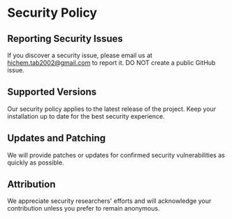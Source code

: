 # Security Policy

## Reporting Security Issues

If you discover a security issue, please email us at hichem.tab2002@gmail.com to report it. DO NOT create a public GitHub issue.

## Supported Versions

Our security policy applies to the latest release of the project. Keep your installation up to date for the best security experience.

## Updates and Patching

We will provide patches or updates for confirmed security vulnerabilities as quickly as possible.

## Attribution

We appreciate security researchers' efforts and will acknowledge your contribution unless you prefer to remain anonymous.
